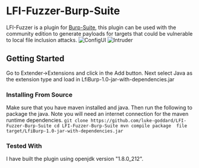 # LFI-Fuzzer-Burp-Suite
LFI-Fuzzer is a plugin for [Burp-Suite](https://portswigger.net/), this plugin can be used with the community edition to generate payloads for targets that could be vulnerable to local file inclusion attacks. 
![ConfigUI](https://i.imgur.com/8GJ0VdR.png)
![Intruder](https://i.imgur.com/9ne5boC.png)

## Getting Started

Go to Extender->Extensions and click in the Add button. Next select Java as the extension type and load in LfiBurp-1.0-jar-with-dependencies.jar

### Installing From Source

Make sure that you have maven installed and java. Then run the following to package the java. Note you will need an internet connection for the maven runtime dependencies.
`
git clone https://github.com/luke-goddard/LFI-Fuzzer-Burp-Suite
cd LFI-Fuzzer-Burp-Suite
mvn compile package 
file target/LfiBurp-1.0-jar-with-dependencies.jar
`

### Tested With

I have built the plugin using openjdk version "1.8.0_212". 



